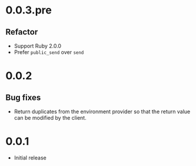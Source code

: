 # 0.0.3.pre

## Refactor

* Support Ruby 2.0.0
* Prefer `public_send` over `send`

# 0.0.2

## Bug fixes

* Return duplicates from the environment provider so that the return value can be modified by the client.

# 0.0.1

* Initial release
